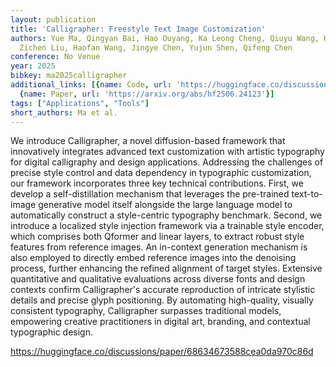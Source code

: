 ```yaml
---
layout: publication
title: 'Calligrapher: Freestyle Text Image Customization'
authors: Yue Ma, Qingyan Bai, Hao Ouyang, Ka Leong Cheng, Qiuyu Wang, Hongyu Liu,
  Zichen Liu, Haofan Wang, Jingye Chen, Yujun Shen, Qifeng Chen
conference: No Venue
year: 2025
bibkey: ma2025calligrapher
additional_links: [{name: Code, url: 'https://huggingface.co/discussions/paper/68634673588cea0da970c86d'},
  {name: Paper, url: 'https://arxiv.org/abs/hf2506.24123'}]
tags: ["Applications", "Tools"]
short_authors: Ma et al.
---
```

We introduce Calligrapher, a novel diffusion-based framework that innovatively integrates advanced text customization with artistic typography for digital calligraphy and design applications. Addressing the challenges of precise style control and data dependency in typographic customization, our framework incorporates three key technical contributions. First, we develop a self-distillation mechanism that leverages the pre-trained text-to-image generative model itself alongside the large language model to automatically construct a style-centric typography benchmark. Second, we introduce a localized style injection framework via a trainable style encoder, which comprises both Qformer and linear layers, to extract robust style features from reference images. An in-context generation mechanism is also employed to directly embed reference images into the denoising process, further enhancing the refined alignment of target styles. Extensive quantitative and qualitative evaluations across diverse fonts and design contexts confirm Calligrapher's accurate reproduction of intricate stylistic details and precise glyph positioning. By automating high-quality, visually consistent typography, Calligrapher surpasses traditional models, empowering creative practitioners in digital art, branding, and contextual typographic design.

https://huggingface.co/discussions/paper/68634673588cea0da970c86d
